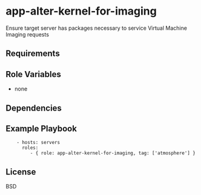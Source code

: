 app-alter-kernel-for-imaging
============================

Ensure target server has packages necessary to service Virtual Machine Imaging requests

Requirements
------------


Role Variables
--------------

- none

Dependencies
------------

Example Playbook
----------------

```
    - hosts: servers
      roles:
         - { role: app-alter-kernel-for-imaging, tag: ['atmosphere'] }
```

License
-------

BSD
